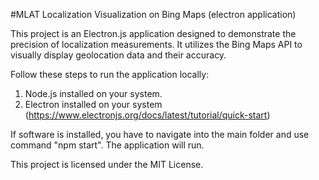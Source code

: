 #MLAT Localization Visualization on Bing Maps (electron application)

This project is an Electron.js application designed to demonstrate the precision of localization measurements. It utilizes the Bing Maps API to visually display geolocation data and their accuracy.

Follow these steps to run the application locally:
1. Node.js installed on your system.
2. Electron installed on your system (https://www.electronjs.org/docs/latest/tutorial/quick-start)

If software is installed, you have to navigate into the main folder and use command "npm start". The application will run.

This project is licensed under the MIT License.
